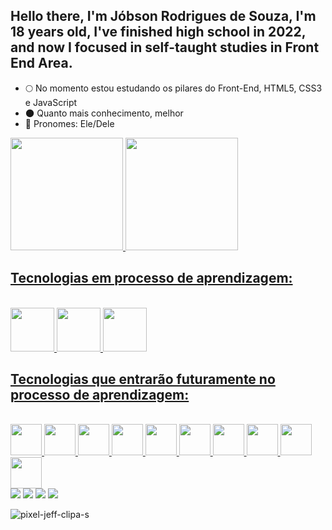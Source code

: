 ## Hello there, I'm Jóbson Rodrigues de Souza, I'm 18 years old, I've finished high school in 2022, and now I focused in self-taught studies in Front End Area.

* 🌕 No momento estou estudando os pilares do Front-End, HTML5, CSS3 e JavaScript
* 🌑 Quanto mais conhecimento, melhor
* 🌙 Pronomes: Ele/Dele

<div align="left">
  <a href="https://github.com/Jobsu">
  <img height="180em" src="https://github-readme-stats.vercel.app/api?username=Jobsu&show_icons=true&theme=radical&include_all_commits=true&count_private=true"/>
  <img height="180em" src="https://github-readme-stats.vercel.app/api/top-langs/?username=Jobsu&layout=compact&langs_count=7&theme=radical"/>
</div>
  
## Tecnologias em processo de aprendizagem:
<div style="display: inline_block"><br>
  <img width="70px" src="https://cdn.jsdelivr.net/gh/devicons/devicon/icons/html5/html5-plain.svg" />
  <img width="70px" src="https://cdn.jsdelivr.net/gh/devicons/devicon/icons/css3/css3-plain.svg" />
  <img width="70px" src="https://cdn.jsdelivr.net/gh/devicons/devicon/icons/javascript/javascript-plain.svg" />
</div>
  
## Tecnologias que entrarão futuramente no processo de aprendizagem:

<div style="display: inline_block"><br>
  <img width="50px" src="https://cdn.jsdelivr.net/gh/devicons/devicon/icons/bootstrap/bootstrap-plain.svg" />
  <img width="50px" src="https://cdn.jsdelivr.net/gh/devicons/devicon/icons/sass/sass-original.svg" />
  <img width="50px" src="https://cdn.jsdelivr.net/gh/devicons/devicon/icons/react/react-original.svg" />
  <img width="50px" src="https://cdn.jsdelivr.net/gh/devicons/devicon/icons/php/php-plain.svg" />
  <img width="50px" src="https://cdn.jsdelivr.net/gh/devicons/devicon/icons/mysql/mysql-original.svg" />
  <img width="50px" src="https://cdn.jsdelivr.net/gh/devicons/devicon/icons/angularjs/angularjs-plain.svg" />
  <img width="50px" src="https://cdn.jsdelivr.net/gh/devicons/devicon/icons/python/python-original.svg" />
  <img width="50px" src="https://cdn.jsdelivr.net/gh/devicons/devicon/icons/git/git-plain.svg" />
  <img width="50px" src="https://cdn.jsdelivr.net/gh/devicons/devicon/icons/figma/figma-original.svg" />
  <img width="50px" src="https://cdn.jsdelivr.net/gh/devicons/devicon/icons/jquery/jquery-original.svg" />
</div>
  
 <div> 
  <a href="https://www.facebook.com/jobsondesouza.rodrigues/" target="_blank"><img src="https://img.shields.io/badge/Facebook-1877F2?style=for-the-badge&logo=facebook&logoColor=white" target="_blank"></a>
 	<a href="https://www.instagram.com/jobsu_/?hl=pt-br" target="_blank"><img src="https://img.shields.io/badge/Instagram-E4405F?style=for-the-badge&logo=instagram&logoColor=whitee" target="_blank"></a>
 <a href="https://twitter.com/Jobsuuu" target="_blank"><img src="https://img.shields.io/badge/Twitter-1DA1F2?style=for-the-badge&logo=twitter&logoColor=white" target="_blank"></a> 
  <a href = "https://www.linkedin.com/in/j%C3%B3bson-rodrigues-de-souza-36251b1b1/"><img src="https://img.shields.io/badge/LinkedIn-0077B5?style=for-the-badge&logo=linkedin&logoColor=white" target="_blank"></a>

   ![pixel-jeff-clipa-s](https://user-images.githubusercontent.com/84981234/138571464-f0c805a6-f46f-445b-b19c-b79b9a35fbe6.gif)
   
</div>
